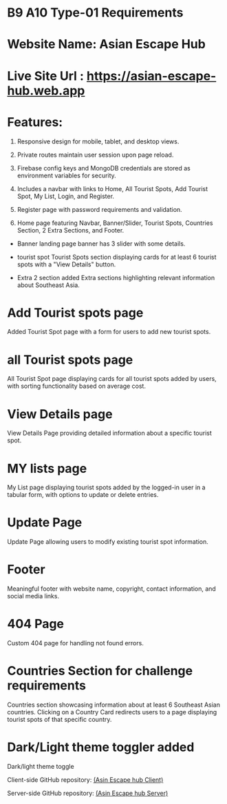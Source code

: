 # B9 A10 Type-01 Requirements

# Website Name:  Asian Escape Hub
# Live Site Url : https://asian-escape-hub.web.app



# Features:

1. Responsive design for mobile, tablet, and desktop views.

 2. Private routes maintain user session upon page reload.

3. Firebase config keys and MongoDB credentials are stored as environment variables for security.


4. Includes a navbar with links to Home, All Tourist Spots, Add Tourist Spot, My List, Login, and Register.


4. Register page with password requirements and validation.

5. Home page featuring Navbar, Banner/Slider, Tourist Spots, Countries Section, 2 Extra Sections, and Footer.



* Banner
landing page banner has 3 slider with some details.

* tourist spot
Tourist Spots section displaying cards for at least 6 tourist spots with a "View Details" button.

* Extra 2 section added
Extra sections highlighting relevant information about Southeast Asia.


# Add Tourist spots page
Added Tourist Spot page with a form for users to add new tourist spots.

# all Tourist spots page
All Tourist Spot page displaying cards for all tourist spots added by users, with sorting functionality based on average cost.

# View Details page
View Details Page providing detailed information about a specific tourist spot.

# MY lists page
My List page displaying tourist spots added by the logged-in user in a tabular form, with options to update or delete entries.

# Update Page
Update Page allowing users to modify existing tourist spot information.

# Footer
Meaningful footer with website name, copyright, contact information, and social media links.

# 404 Page
Custom 404 page for handling not found errors.

# Countries Section for challenge requirements

Countries section showcasing information about at least 6 Southeast Asian countries.
Clicking on a Country Card redirects users to a page displaying tourist spots of that specific country.

# Dark/Light theme toggler added
Dark/light theme toggle 




Client-side GitHub repository: [(Asin Escape hub Client)](https://github.com/programming-hero-web-course-4/B9A10-client-side-mk-munna)

Server-side GitHub repository: [(Asin Escape hub Server)](https://github.com/programming-hero-web-course-4/b9a10-server-side-mk-munna)